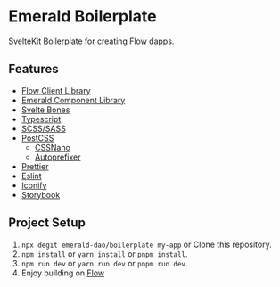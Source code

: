 # Emerald Boilerplate

SvelteKit Boilerplate for creating Flow dapps.

## Features

- [Flow Client Library](https://developers.flow.com/tools/fcl-js)
- [Emerald Component Library](https://github.com/emerald-dao/component-library)
- [Svelte Bones](https://github.com/mateoroldos/svelte.bones)
- [Typescript](https://www.typescriptlang.org/)
- [SCSS/SASS](https://sass-lang.com/)
- [PostCSS](https://postcss.org/)
  - [CSSNano](https://cssnano.co/)
  - [Autoprefixer](https://github.com/postcss/autoprefixer)
- [Prettier](https://prettier.io/)
- [Eslint](https://eslint.org/)
- [Iconify](https://docs.iconify.design/icon-components/svelte/)
- [Storybook](https://storybook.js.org/)

## Project Setup

1. `npx degit emerald-dao/boilerplate my-app` or Clone this repository.
2. `npm install` or `yarn install` or `pnpm install`.
3. `npm run dev` or `yarn run dev` or `pnpm run dev`.
4. Enjoy building on [Flow](https://flow.com/)

